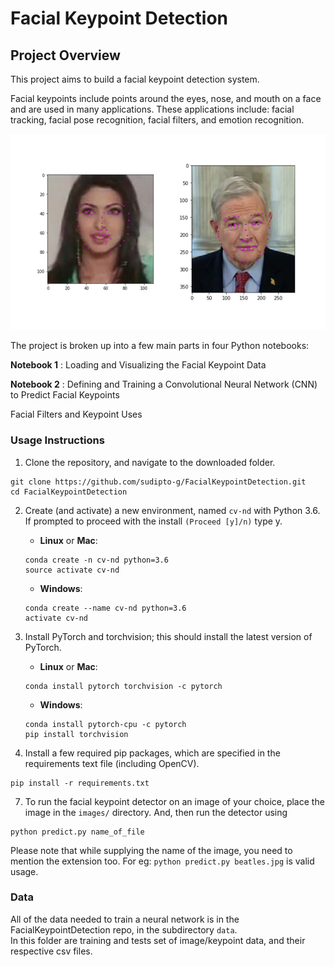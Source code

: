 [//]: # (Image References)

[image1]: ./images/key_pts_example.png "Facial Keypoint Detection"

# Facial Keypoint Detection

## Project Overview

This project aims to build a facial keypoint detection system.  
  
Facial keypoints include points around the eyes, nose, and mouth on a face and are used in many applications. These applications include: facial tracking, facial pose recognition, facial filters, and emotion recognition.  


![Facial Keypoint Detection][image1]

The project is broken up into a few main parts in four Python notebooks:  

__Notebook 1__ : Loading and Visualizing the Facial Keypoint Data

__Notebook 2__ : Defining and Training a Convolutional Neural Network (CNN) to Predict Facial Keypoints

Facial Filters and Keypoint Uses




### Usage Instructions

1. Clone the repository, and navigate to the downloaded folder. 
```
git clone https://github.com/sudipto-g/FacialKeypointDetection.git
cd FacialKeypointDetection
```

2. Create (and activate) a new environment, named `cv-nd` with Python 3.6. If prompted to proceed with the install `(Proceed [y]/n)` type y.

	- __Linux__ or __Mac__: 
	```
	conda create -n cv-nd python=3.6
	source activate cv-nd
	```
	- __Windows__: 
	```
	conda create --name cv-nd python=3.6
	activate cv-nd
	```
	

3. Install PyTorch and torchvision; this should install the latest version of PyTorch.
	
	- __Linux__ or __Mac__: 
	```
	conda install pytorch torchvision -c pytorch 
	```
	- __Windows__: 
	```
	conda install pytorch-cpu -c pytorch
	pip install torchvision
	```

6. Install a few required pip packages, which are specified in the requirements text file (including OpenCV).
```
pip install -r requirements.txt
```

7. To run the facial keypoint detector on an image of your choice, place the image in the ```images/``` directory. And, then run the detector using
```
python predict.py name_of_file
```
Please note that while supplying the name of the image, you need to mention the extension too. For eg: ```python predict.py beatles.jpg``` is valid usage. 

### Data

All of the data needed to train a neural network is in the FacialKeypointDetection repo, in the subdirectory `data`.  
In this folder are training and tests set of image/keypoint data, and their respective csv files. 

